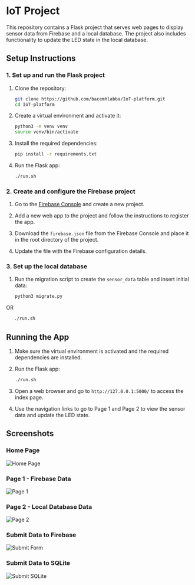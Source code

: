 # IoT Project

This repository contains a Flask project that serves web pages to display sensor data from Firebase and a local database. The project also includes functionality to update the LED state in the local database.

## Setup Instructions

### 1. Set up and run the Flask project

1. Clone the repository:
    ```bash
    git clone https://github.com/bacemhlabba/IoT-platform.git
    cd IoT-platform
    ```

2. Create a virtual environment and activate it:
    ```bash
    python3 -m venv venv
    source venv/bin/activate
    ```

3. Install the required dependencies:
    ```bash
    pip install -r requirements.txt
    ```

4. Run the Flask app:
    ```bash
    ./run.sh
    ```

### 2. Create and configure the Firebase project

1. Go to the [Firebase Console](https://console.firebase.google.com/) and create a new project.

2. Add a new web app to the project and follow the instructions to register the app.

3. Download the `firebase.json` file from the Firebase Console and place it in the root directory of the project.

4. Update the file with the Firebase configuration details.

### 3. Set up the local database

1. Run the migration script to create the `sensor_data` table and insert initial data:
    ```bash
    python3 migrate.py
    ```
OR 

 ```bash
    ./run.sh
```
## Running the App

1. Make sure the virtual environment is activated and the required dependencies are installed.

2. Run the Flask app:
    ```bash
    ./run.sh
    ```

3. Open a web browser and go to `http://127.0.0.1:5000/` to access the index page.

4. Use the navigation links to go to Page 1 and Page 2 to view the sensor data and update the LED state.

## Screenshots

### Home Page
![Home Page](screenshots/home_page.png)

### Page 1 - Firebase Data
![Page 1](screenshots/page1.png)

### Page 2 - Local Database Data
![Page 2](screenshots/page2.png)

### Submit Data to Firebase
![Submit Form](screenshots/submit_form.png)

### Submit Data to SQLite
![Submit SQLite](screenshots/submit_sqlite.png)

